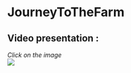 # JourneyToTheFarm
## Video presentation :
*Click on the image*  
[![](https://img.youtube.com/vi/84DG06C5vnk/0.jpg)](https://www.youtube.com/watch?v=84DG06C5vnk)
